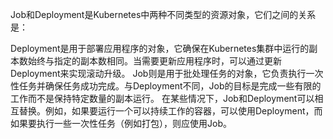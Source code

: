 Job和Deployment是Kubernetes中两种不同类型的资源对象，它们之间的关系是：

Deployment是用于部署应用程序的对象，它确保在Kubernetes集群中运行的副本数始终与指定的副本数相同。当需要更新应用程序时，可以通过更新Deployment来实现滚动升级。
Job则是用于批处理任务的对象，它负责执行一次性任务并确保任务成功完成。与Deployment不同，Job的目标是完成一些有限的工作而不是保持特定数量的副本运行。
在某些情况下，Job和Deployment可以相互替换。例如，如果要运行一个可以持续工作的容器，可以使用Deployment，而如果要执行一些一次性任务（例如打包），则应使用Job。